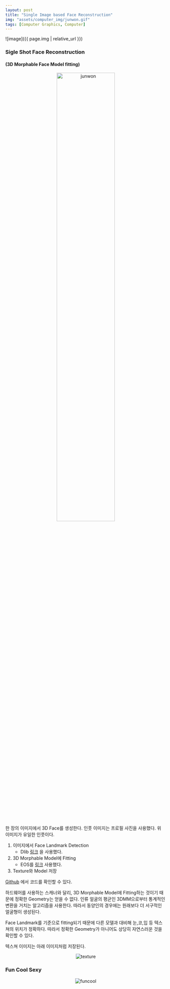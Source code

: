 ```yaml
---
layout: post
title: "Single Image based Face Reconstruction"
img: "assets/computer_img/junwon.gif"
tags: [Computer Graphics, Computer]
---
```


![image]({{ page.img | relative_url }})

### Sigle Shot Face Reconstruction
#### (3D Morphable Face Model fitting)

<p align="center">  
    <img src="{{"assets/img/junwon_square.png" | relative_url}}" alt="junwon" width="60%" align="center"/>
</p>

한 장의 이미지에서 3D Face를 생성한다. 인풋 이미지는 프로필 사진을 사용했다. 위 이미지가 유일한 인풋이다.   

1. 이미지에서 Face Landmark Detection  
   - Dlib [링크](https://github.com/davisking/dlib) 을 사용했다.
2. 3D Morphable Model에 Fitting 
   - EOS를 [링크](https://github.com/patrikhuber/eos) 사용했다.
3. Texture와 Model 저장

[Github](https://github.com/givenone/face-recon) 에서 코드를 확인할 수 있다.

하드웨어를 사용하는 스캐너와 달리, 3D Morphable Model에 Fitting하는 것이기 때문에 정확한 Geometry는 얻을 수 없다. 인류 얼굴의 평균인 3DMM으로부터 통계적인 변환을 거치는 알고리즘을 사용한다. 따라서 동양인의 경우에는 원래보다 더 서구적인 얼굴형이 생성된다.  

Face Landmark를 기준으로 fitting되기 때문에 다른 모델과 대비해 눈,코,입 등 텍스쳐의 위치가 정확하다. 따라서 정확한 Geometry가 아니어도 상당히 자연스러운 것을 확인할 수 있다.

텍스쳐 이미지는 아래 이미지처럼 저장된다. 
<p align="center">  
    <img src="{{"assets/computer_img/output.isomap.png" | relative_url}}" alt="texture"  align="center"/>
</p>

### Fun Cool Sexy

<p align="center">  
    <img src="{{"assets/computer_img/funcool.gif" | relative_url}}" alt="funcool"  align="center"/>
</p>